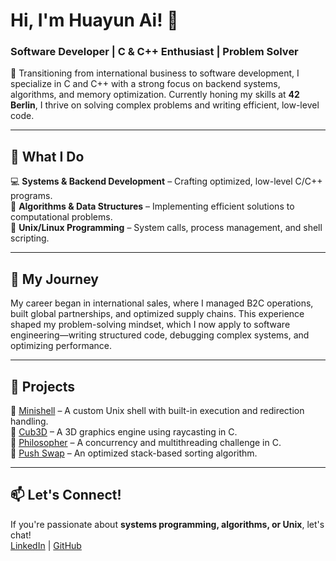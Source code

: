 # Hi, I'm Huayun Ai! 👋  
### Software Developer | C & C++ Enthusiast | Problem Solver  

🚀 Transitioning from international business to software development, I specialize in C and C++ with a strong focus on backend systems, algorithms, and memory optimization. Currently honing my skills at **42 Berlin**, I thrive on solving complex problems and writing efficient, low-level code.  

---

## 🔹 What I Do  
💻 **Systems & Backend Development** – Crafting optimized, low-level C/C++ programs.  
🔎 **Algorithms & Data Structures** – Implementing efficient solutions to computational problems.  
🐧 **Unix/Linux Programming** – System calls, process management, and shell scripting.  

---

## 🔹 My Journey  
My career began in international sales, where I managed B2C operations, built global partnerships, and optimized supply chains. This experience shaped my problem-solving mindset, which I now apply to software engineering—writing structured code, debugging complex systems, and optimizing performance.  

---

## 🔹 Projects
🔹 [Minishell](https://github.com/emily-cloud/minishell) – A custom Unix shell with built-in execution and redirection handling.  
🔹 [Cub3D](https://github.com/emily-cloud/cub3d) – A 3D graphics engine using raycasting in C.  
🔹 [Philosopher](https://github.com/emily-cloud/philosophers) – A concurrency and multithreading challenge in C.  
🔹 [Push Swap](https://github.com/emily-cloud/push_swap) – An optimized stack-based sorting algorithm.  

---

## 📫 Let's Connect!  
If you're passionate about **systems programming, algorithms, or Unix**, let's chat!  
[LinkedIn](https://www.linkedin.com/in/huayun-ai/) | [GitHub](https://github.com/huayun-ai)  
